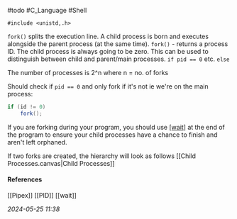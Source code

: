 #todo #C_Language #Shell 

`#include <unistd,.h>`

`fork()` splits the execution line.
A child process is born and executes alongside the parent process (at the same time).
`fork()` - returns a process ID. The child process is always going to be zero.
	This can be used to distinguish between child and parent/main processes.
	`if pid == 0` etc. `else`

The number of processes is 2^n where n = no. of forks

Should check if `pid == 0` and only fork if it's not ie we're on the main process:
```C#
if (id != 0)
	fork();
```

If you are forking during your program, you should use [[wait]]() at the end of the program to ensure your child processes have a chance to finish and aren't left orphaned.

If two forks are created, the hierarchy will look as follows
[[Child Processes.canvas|Child Processes]]
#### References
[[Pipex]] [[PID]] [[wait]]

_2024-05-25 11:38_